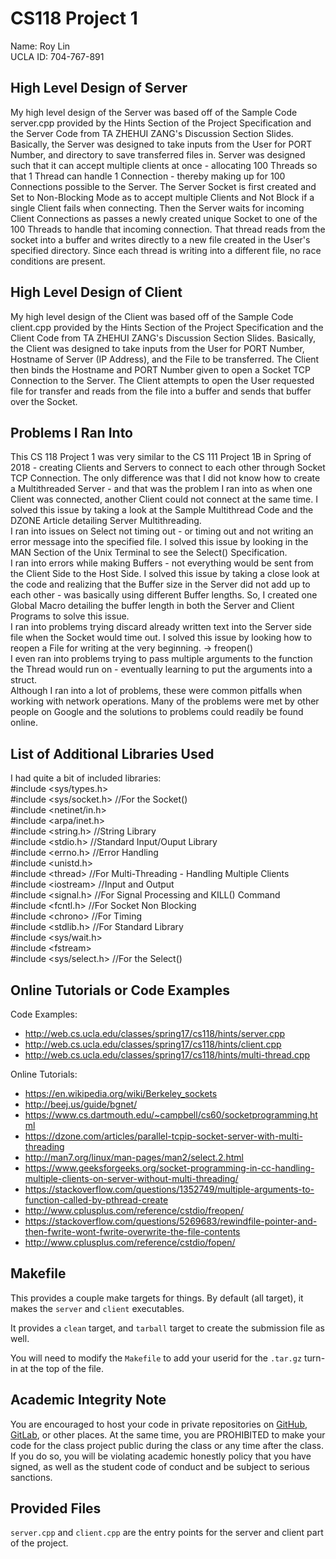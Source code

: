 # CS118 Project 1
Name: Roy Lin<br>
UCLA ID: 704-767-891<br>

## High Level Design of Server
My high level design of the Server was based off of the Sample Code server.cpp provided by the Hints Section of the Project Specification and the Server Code from TA ZHEHUI ZANG's Discussion Section Slides. Basically, the Server was designed to take inputs from the User for PORT Number, and directory to save transferred files in. Server was designed such that it can accept multiple clients at once - allocating 100 Threads so that 1 Thread can handle 1 Connection - thereby making up for 100 Connections possible to the Server. The Server Socket is first created and Set to Non-Blocking Mode as to accept multiple Clients and Not Block if a single Client fails when connecting. Then the Server waits for incoming Client Connections as passes a newly created unique Socket to one of the 100 Threads to handle that incoming connection. That thread reads from the socket into a buffer and writes directly to a new file created in the User's specified directory. Since each thread is writing into a different file, no race conditions are present.

## High Level Design of Client
My high level design of the Client was based off of the Sample Code client.cpp provided by the Hints Section of the Project Specification and the Client Code from TA ZHEHUI ZANG's Discussion Section Slides. Basically, the Client was designed to take inputs from the User for PORT Number, Hostname of Server (IP Address), and the File to be transferred. The Client then binds the Hostname and PORT Number given to open a Socket TCP Connection to the Server. The Client attempts to open the User requested file for transfer and reads from the file into a buffer and sends that buffer over the Socket.

## Problems I Ran Into
This CS 118 Project 1 was very similar to the CS 111 Project 1B in Spring of 2018 - creating Clients and Servers to connect to each other through Socket TCP Connection. The only difference was that I did not know how to create a Multithreaded Server - and that was the problem I ran into as when one Client was connected, another Client could not connect at the same time. I solved this issue by taking a look at the Sample Multithread Code and the DZONE Article detailing Server Multithreading.<br>
I ran into issues on Select not timing out - or timing out and not writing an error message into the specified file. I solved this issue by looking in the MAN Section of the Unix Terminal to see the Select() Specification.<br>
I ran into errors while making Buffers - not everything would be sent from the Client Side to the Host Side. I solved this issue by taking a close look at the code and realizing that the Buffer size in the Server did not add up to each other - was basically using different Buffer lengths. So, I created one Global Macro detailing the buffer length in both the Server and Client Programs to solve this issue.<br>
I ran into problems trying discard already written text into the Server side file when the Socket would time out. I solved this issue by looking how to reopen a File for writing at the very beginning. -> freopen()<br>
I even ran into problems trying to pass multiple arguments to the function the Thread would run on - eventually learning to put the arguments into a struct.<br>
Although I ran into a lot of problems, these were common pitfalls when working with network operations. Many of the problems were met by other people on Google and the solutions to problems could readily be found online.

## List of Additional Libraries Used
I had quite a bit of included libraries:<br>
#include <sys/types.h><br>
#include <sys/socket.h> //For the Socket()<br>
#include <netinet/in.h><br>
#include <arpa/inet.h><br>
#include <string.h> //String Library<br>
#include <stdio.h> //Standard Input/Ouput Library<br>
#include <errno.h> //Error Handling<br>
#include <unistd.h><br>
#include \<thread\> //For Multi-Threading - Handling Multiple Clients<br>
#include \<iostream\> //Input and Output<br>
#include <signal.h> //For Signal Processing and KILL() Command<br>
#include <fcntl.h> //For Socket Non Blocking<br>
#include \<chrono\> //For Timing<br>
#include <stdlib.h> //For Standard Library<br>
#include <sys/wait.h><br>
#include \<fstream\><br>
#include <sys/select.h> //For the Select()<br>

## Online Tutorials or Code Examples
Code Examples:
- http://web.cs.ucla.edu/classes/spring17/cs118/hints/server.cpp
- http://web.cs.ucla.edu/classes/spring17/cs118/hints/client.cpp
- http://web.cs.ucla.edu/classes/spring17/cs118/hints/multi-thread.cpp

Online Tutorials:
- https://en.wikipedia.org/wiki/Berkeley_sockets
- http://beej.us/guide/bgnet/
- https://www.cs.dartmouth.edu/~campbell/cs60/socketprogramming.html
- https://dzone.com/articles/parallel-tcpip-socket-server-with-multi-threading
- http://man7.org/linux/man-pages/man2/select.2.html
- https://www.geeksforgeeks.org/socket-programming-in-cc-handling-multiple-clients-on-server-without-multi-threading/
- https://stackoverflow.com/questions/1352749/multiple-arguments-to-function-called-by-pthread-create
- http://www.cplusplus.com/reference/cstdio/freopen/
- https://stackoverflow.com/questions/5269683/rewindfile-pointer-and-then-fwrite-wont-fwrite-overwrite-the-file-contents
- http://www.cplusplus.com/reference/cstdio/fopen/

## Makefile

This provides a couple make targets for things.
By default (all target), it makes the `server` and `client` executables.

It provides a `clean` target, and `tarball` target to create the submission file as well.

You will need to modify the `Makefile` to add your userid for the `.tar.gz` turn-in at the top of the file.

## Academic Integrity Note

You are encouraged to host your code in private repositories on [GitHub](https://github.com/), [GitLab](https://gitlab.com), or other places.  At the same time, you are PROHIBITED to make your code for the class project public during the class or any time after the class.  If you do so, you will be violating academic honestly policy that you have signed, as well as the student code of conduct and be subject to serious sanctions.

## Provided Files

`server.cpp` and `client.cpp` are the entry points for the server and client part of the project.
